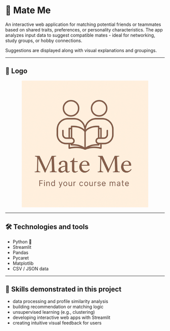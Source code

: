 # 🤝 Mate Me

An interactive web application for matching potential friends or teammates based on shared traits, preferences, or personality characteristics. The app analyzes input data to suggest compatible mates - ideal for networking, study groups, or hobby connections.

Suggestions are displayed along with visual explanations and groupings.

---

## 🔎 Logo

<p align="center">
  <img src="mateme.png" width="400" height="400">
</p>

---

## 🛠 Technologies and tools

- Python 🐍  
- Streamlit  
- Pandas  
- Pycaret 
- Matplotlib  
- CSV / JSON data  

---

## 🚀 Skills demonstrated in this project

- data processing and profile similarity analysis  
- building recommendation or matching logic  
- unsupervised learning (e.g., clustering)  
- developing interactive web apps with Streamlit  
- creating intuitive visual feedback for users  
